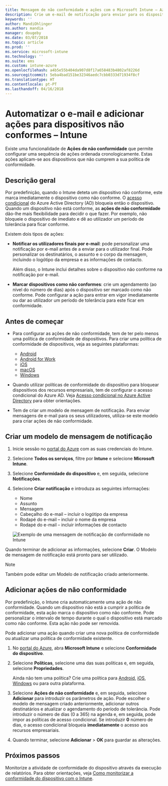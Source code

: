 ```yaml
---
title: Mensagem de não conformidade e ações com o Microsoft Intune – Azure | Microsoft Docs
description: Crie um e-mail de notificação para enviar para os dispositivos não conformes. Adicione ações depois de um dispositivo ser marcado como não conforme, tais como adicionar um período de tolerância para obter conformidade, ou crie um agendamento para bloquear o acesso até o dispositivo ficar em conformidade. Faça isto com o Microsoft Intune no Azure.
keywords: ''
author: MandiOhlinger
ms.author: mandia
manager: dougeby
ms.date: 03/07/2018
ms.topic: article
ms.prod: ''
ms.service: microsoft-intune
ms.technology: ''
ms.suite: ems
ms.custom: intune-azure
ms.openlocfilehash: a4b5e55b404da907d8f17a658483b4802af8226d
ms.sourcegitcommit: 5eba4bad151be32346aedc7cbb0333d71934f8cf
ms.translationtype: HT
ms.contentlocale: pt-PT
ms.lasthandoff: 04/16/2018
---
```

# <a name="automate-email-and-add-actions-for-noncompliant-devices---intune"></a>Automatizar o e-mail e adicionar ações para dispositivos não conformes – Intune

Existe uma funcionalidade de **Ações de não conformidade** que permite configurar uma sequência de ações ordenada cronologicamente. Estas ações aplicam-se aos dispositivos que não cumprem a sua política de conformidade. 

## <a name="overview"></a>Descrição geral
Por predefinição, quando o Intune deteta um dispositivo não conforme, este marca imediatamente o dispositivo como não conforme. O [acesso condicional](https://docs.microsoft.com/azure/active-directory/active-directory-conditional-access-azure-portal) do Azure Active Directory (AD) bloqueia então o dispositivo. Quando um dispositivo não está conforme, as **ações de não conformidade** dão-lhe mais flexibilidade para decidir o que fazer. Por exemplo, não bloqueie o dispositivo de imediato e dê ao utilizador um período de tolerância para ficar conforme.

Existem dois tipos de ações:

- **Notificar os utilizadores finais por e-mail**: pode personalizar uma notificação por e-mail antes de a enviar para o utilizador final. Pode personalizar os destinatários, o assunto e o corpo da mensagem, incluindo o logótipo da empresa e as informações de contacto.

    Além disso, o Intune inclui detalhes sobre o dispositivo não conforme na notificação por e-mail.

- **Marcar dispositivos como não conformes**: crie um agendamento (ao nível do número de dias) após o dispositivo ser marcado como não conforme. Pode configurar a ação para entrar em vigor imediatamente ou dar ao utilizador um período de tolerância para este ficar em conformidade.

## <a name="before-you-begin"></a>Antes de começar

- Para configurar as ações de não conformidade, tem de ter pelo menos uma política de conformidade de dispositivos. Para criar uma política de conformidade de dispositivos, veja as seguintes plataformas:

  - [Android](compliance-policy-create-android.md)
  - [Android for Work](compliance-policy-create-android-for-work.md)
  - [iOS](compliance-policy-create-ios.md)
  - [macOS](compliance-policy-create-mac-os.md)
  - [Windows](compliance-policy-create-windows.md)

- Quando utilizar políticas de conformidade do dispositivo para bloquear dispositivos dos recursos empresariais, tem de configurar o acesso condicional do Azure AD. Veja [Acesso condicional no Azure Active Directory](https://docs.microsoft.com/azure/active-directory/active-directory-conditional-access-azure-portal) para obter orientações.

- Tem de criar um modelo de mensagem de notificação. Para enviar mensagens de e-mail para os seus utilizadores, utiliza-se este modelo para criar ações de não conformidade.

## <a name="create-a-notification-message-template"></a>Criar um modelo de mensagem de notificação

1. Inicie sessão no [portal do Azure](https://portal.azure.com) com as suas credenciais do Intune. 
2. Selecione **Todos os serviços**, filtre por **Intune** e selecione **Microsoft Intune**.
3. Selecione **Conformidade do dispositivo** e, em seguida, selecione **Notificações**. 
4. Selecione **Criar notificação** e introduza as seguintes informações:

   - Nome
   - Assunto
   - Mensagem
   - Cabeçalho do e-mail – incluir o logótipo da empresa
   - Rodapé do e-mail – incluir o nome da empresa
   - Rodapé do e-mail – incluir informações de contacto

   ![Exemplo de uma mensagem de notificação de conformidade no Intune](./media/actionsfornoncompliance-1.PNG)

Quando terminar de adicionar as informações, selecione **Criar**. O Modelo de mensagem de notificação está pronto para ser utilizado.

> [!NOTE]
> Também pode editar um Modelo de notificação criado anteriormente.

## <a name="add-actions-for-noncompliance"></a>Adicionar ações de não conformidade

Por predefinição, o Intune cria automaticamente uma ação de não conformidade. Quando um dispositivo não está a cumprir a política de conformidade, esta ação marca o dispositivo como não conforme. Pode personalizar o intervalo de tempo durante o qual o dispositivo está marcado como não conforme. Esta ação não pode ser removida.

Pode adicionar uma ação quando criar uma nova política de conformidade ou atualizar uma política de conformidade existente. 

1. No [portal do Azure](https://portal.azure.com), abra **Microsoft Intune** e selecione **Conformidade do dispositivo**.
2. Selecione **Políticas**, selecione uma das suas políticas e, em seguida, selecione **Propriedades**. 

   Ainda não tem uma política? Crie uma política para [Android](compliance-policy-create-android.md), [iOS](compliance-policy-create-ios.md), [Windows](compliance-policy-create-windows.md) ou para outra plataforma.

3. Selecione **Ações de não conformidade** e, em seguida, selecione **Adicionar** para introduzir os parâmetros de ação. Pode escolher o modelo de mensagem criado anteriormente, adicionar outros destinatários e atualizar o agendamento do período de tolerância. Pode introduzir o número de dias (0 a 365) na agenda e, em seguida, pode impor as políticas de acesso condicional. Se introduzir **0** número de dias, o acesso condicional bloqueia **imediatamente** o acesso aos recursos empresariais.

4. Quando terminar, selecione **Adicionar** > **OK** para guardar as alterações.

## <a name="next-steps"></a>Próximos passos
Monitorize a atividade de conformidade do dispositivo através da execução de relatórios. Para obter orientações, veja [Como monitorizar a conformidade do dispositivo com o Intune](device-compliance-monitor.md).
